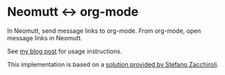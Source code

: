 # Neomutt <-> org-mode

In Neomutt, send message links to org-mode.  From org-mode, open message links
in Neomutt.

See [my blog post]() for usage instructions.

This implementation is based on a [solution provided by Stefano
Zacchiroli](https://upsilon.cc/~zack/blog/posts/2010/02/integrating_Mutt_with_Org-mode/).
